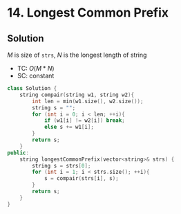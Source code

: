 # 14. Longest Common Prefix

<!-- ## Intution -->

## Solution
$M$ is size of `strs`,
$N$ is the longest length of string
* TC: $O(M*N)$
* SC: constant
```cpp
class Solution {
    string compair(string w1, string w2){
        int len = min(w1.size(), w2.size());
        string s = "";
        for (int i = 0; i < len; ++i){
            if (w1[i] != w2[i]) break;
            else s += w1[i];
        }
        return s;
    }
public:
    string longestCommonPrefix(vector<string>& strs) {
        string s = strs[0];
        for (int i = 1; i < strs.size(); ++i){
            s = compair(strs[i], s);
        }
        return s;
    }
}
```
